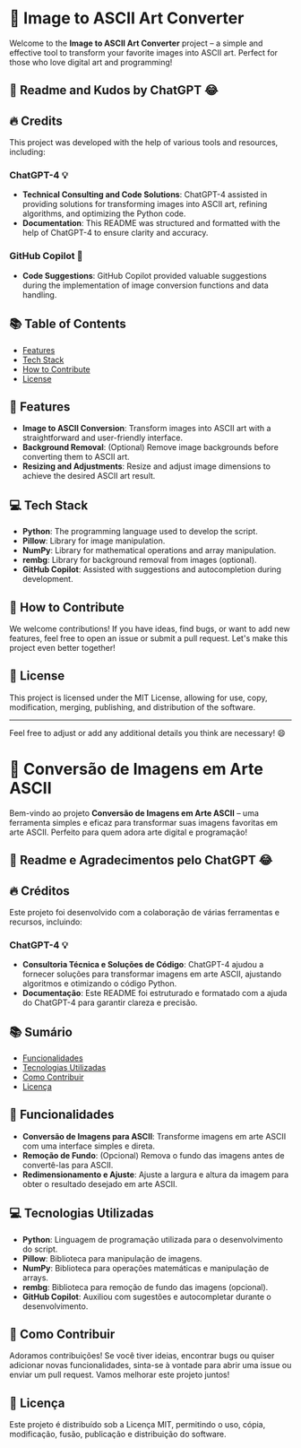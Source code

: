 # 🚀 **Image to ASCII Art Converter**

Welcome to the **Image to ASCII Art Converter** project – a simple and effective tool to transform your favorite images into ASCII art. Perfect for those who love digital art and programming!

## 📖 Readme and Kudos by ChatGPT 😂

## 🔥 Credits

This project was developed with the help of various tools and resources, including:

### **ChatGPT-4** 💡
- **Technical Consulting and Code Solutions**: ChatGPT-4 assisted in providing solutions for transforming images into ASCII art, refining algorithms, and optimizing the Python code.
- **Documentation**: This README was structured and formatted with the help of ChatGPT-4 to ensure clarity and accuracy.

### **GitHub Copilot** 🤖
- **Code Suggestions**: GitHub Copilot provided valuable suggestions during the implementation of image conversion functions and data handling.

## 📚 **Table of Contents**

- [Features](#features)
- [Tech Stack](#tech-stack)
- [How to Contribute](#how-to-contribute)
- [License](#license)

## 🚀 Features

- **Image to ASCII Conversion**: Transform images into ASCII art with a straightforward and user-friendly interface.
- **Background Removal**: (Optional) Remove image backgrounds before converting them to ASCII art.
- **Resizing and Adjustments**: Resize and adjust image dimensions to achieve the desired ASCII art result.

## 💻 Tech Stack

- **Python**: The programming language used to develop the script.
- **Pillow**: Library for image manipulation.
- **NumPy**: Library for mathematical operations and array manipulation.
- **rembg**: Library for background removal from images (optional).
- **GitHub Copilot**: Assisted with suggestions and autocompletion during development.

## 🤝 How to Contribute

We welcome contributions! If you have ideas, find bugs, or want to add new features, feel free to open an issue or submit a pull request. Let's make this project even better together!

## 📜 License

This project is licensed under the MIT License, allowing for use, copy, modification, merging, publishing, and distribution of the software.

---

Feel free to adjust or add any additional details you think are necessary! 😄


# 🚀 **Conversão de Imagens em Arte ASCII**

Bem-vindo ao projeto **Conversão de Imagens em Arte ASCII** – uma ferramenta simples e eficaz para transformar suas imagens favoritas em arte ASCII. Perfeito para quem adora arte digital e programação!

## 📖 Readme e Agradecimentos pelo ChatGPT 😂

## 🔥 Créditos

Este projeto foi desenvolvido com a colaboração de várias ferramentas e recursos, incluindo:

### **ChatGPT-4** 💡
- **Consultoria Técnica e Soluções de Código**: ChatGPT-4 ajudou a fornecer soluções para transformar imagens em arte ASCII, ajustando algoritmos e otimizando o código Python.
- **Documentação**: Este README foi estruturado e formatado com a ajuda do ChatGPT-4 para garantir clareza e precisão.

## 📚 **Sumário**

- [Funcionalidades](#funcionalidades)
- [Tecnologias Utilizadas](#tecnologias-utilizadas)
- [Como Contribuir](#como-contribuir)
- [Licença](#licença)

## 🚀 Funcionalidades

- **Conversão de Imagens para ASCII**: Transforme imagens em arte ASCII com uma interface simples e direta.
- **Remoção de Fundo**: (Opcional) Remova o fundo das imagens antes de convertê-las para ASCII.
- **Redimensionamento e Ajuste**: Ajuste a largura e altura da imagem para obter o resultado desejado em arte ASCII.

## 💻 Tecnologias Utilizadas

- **Python**: Linguagem de programação utilizada para o desenvolvimento do script.
- **Pillow**: Biblioteca para manipulação de imagens.
- **NumPy**: Biblioteca para operações matemáticas e manipulação de arrays.
- **rembg**: Biblioteca para remoção de fundo das imagens (opcional).
- **GitHub Copilot**: Auxiliou com sugestões e autocompletar durante o desenvolvimento.

## 🤝 Como Contribuir

Adoramos contribuições! Se você tiver ideias, encontrar bugs ou quiser adicionar novas funcionalidades, sinta-se à vontade para abrir uma issue ou enviar um pull request. Vamos melhorar este projeto juntos!

## 📜 Licença

Este projeto é distribuído sob a Licença MIT, permitindo o uso, cópia, modificação, fusão, publicação e distribuição do software.
